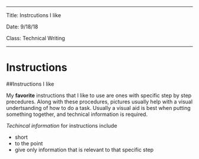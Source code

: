 -----

Title: Instrcutions I like

Date: 9/18/18

Class: Technical Writing

-----

# Instructions

##Instructions I like

My **favorite** instructions that I like to use are ones with specific step by step precedures. Along with these procedures, pictures usually help with a visual undertsanding of how to do a task. Usually a visual aid is best when putting something together, and technical information is required. 

*Techincal information* for instructions include
 - short
 - to the point
 - give only information that is relevant to that specific step

